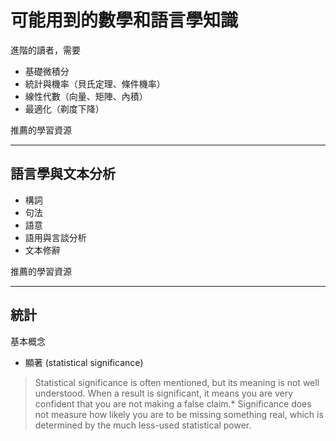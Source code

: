 # 可能用到的數學和語言學知識





進階的讀者，需要
- 基礎微積分
- 統計與機率（貝氏定理、條件機率）
- 線性代數（向量、矩陣、內積）
- 最適化（剃度下降）


推薦的學習資源


---
## 語言學與文本分析

- 構詞
- 句法
- 語意
- 語用與言談分析
- 文本修辭


推薦的學習資源



---
## 統計

基本概念

- 顯著 (statistical significance)

> Statistical significance is often mentioned, but its meaning is not well understood. When a result is significant, it means you are very confident that you are not making a false claim.* Significance does not measure how likely you are to be missing something real, which is determined by the much less-used statistical power.







